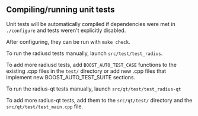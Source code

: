 Compiling/running unit tests
------------------------------------

Unit tests will be automatically compiled if dependencies were met in `./configure`
and tests weren't explicitly disabled.

After configuring, they can be run with `make check`.

To run the radiusd tests manually, launch `src/test/test_radius`.

To add more radiusd tests, add `BOOST_AUTO_TEST_CASE` functions to the existing
.cpp files in the `test/` directory or add new .cpp files that
implement new BOOST_AUTO_TEST_SUITE sections.

To run the radius-qt tests manually, launch `src/qt/test/test_radius-qt`

To add more radius-qt tests, add them to the `src/qt/test/` directory and
the `src/qt/test/test_main.cpp` file.
